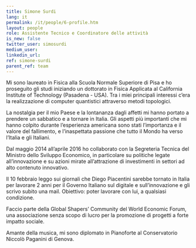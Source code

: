 ```yaml
---
title: Simone Surdi
lang: it
permalink: /it/people/6-profile.htm
layout: people
role: Assistente Tecnico e Coordinatore delle attività
is_new: false
twitter_user: simosurdi
medium_user:
linkedin_url:
ref: simone-surdi
parent_ref: team
---
```

Mi sono laureato in Fisica alla Scuola Normale Superiore di Pisa e ho proseguito gli studi iniziando un dottorato in Fisica Applicata al California Institute of Technology (Pasadena - USA). Tra i miei principali interessi c’era la realizzazione di computer quantistici attraverso metodi topologici.

La nostalgia per il mio Paese e la lontananza dagli affetti mi hanno portato a prendere un sabbatico e a tornare in Italia. Gli aspetti più importanti che mi hanno colpito durante l’esperienza americana sono stati l’importanza e il valore del fallimento, e l’inaspettata passione che tutto il Mondo ha verso l’Italia e gli Italiani.

Dal maggio 2014 all’aprile 2016 ho collaborato con la Segreteria Tecnica del Ministro dello Sviluppo Economico, in particolare su politiche legate all’innovazione e su azioni mirate all’attrazione di investimenti in settori ad alto contenuto innovativo.

Il 10 febbraio leggo sui giornali che Diego Piacentini sarebbe tornato in Italia per lavorare 2 anni per il Governo Italiano sul digitale e sull’innovazione e gli scrivo subito una mail. Obiettivo: poter lavorare con lui, a qualsiasi condizione.

Faccio parte della Global Shapers’ Community del World Economic Forum, una associazione senza scopo di lucro per la promozione di progetti a forte impatto sociale.

Amante della musica, mi sono diplomato in Pianoforte al Conservatorio Niccolò Paganini di Genova.
